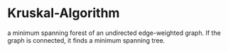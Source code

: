 # Kruskal-Algorithm
a minimum spanning forest of an undirected edge-weighted graph. If the graph is connected, it finds a minimum spanning tree.
